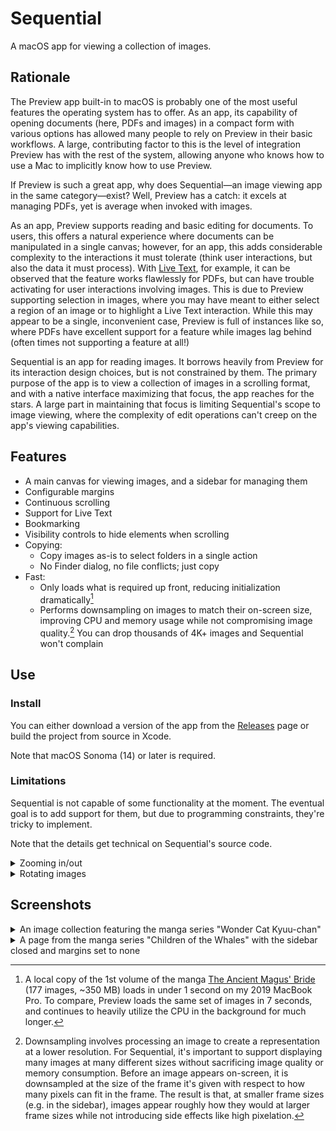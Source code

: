# Sequential

A macOS app for viewing a collection of images.

## Rationale

The Preview app built-in to macOS is probably one of the most useful features the operating system has to offer. As an app, its capability of opening documents (here, PDFs and images) in a compact form with various options has allowed many people to rely on Preview in their basic workflows. A large, contributing factor to this is the level of integration Preview has with the rest of the system, allowing anyone who knows how to use a Mac to implicitly know how to use Preview.

If Preview is such a great app, why does Sequential—an image viewing app in the same category—exist? Well, Preview has a catch: it excels at managing PDFs, yet is average when invoked with images.

As an app, Preview supports reading and basic editing for documents. To users, this offers a natural experience where documents can be manipulated in a single canvas; however, for an app, this adds considerable complexity to the interactions it must tolerate (think user interactions, but also the data it must process). With [Live Text][live-text], for example, it can be observed that the feature works flawlessly for PDFs, but can have trouble activating for user interactions involving images. This is due to Preview supporting selection in images, where you may have meant to either select a region of an image or to highlight a Live Text interaction. While this may appear to be a single, inconvenient case, Preview is full of instances like so, where PDFs have excellent support for a feature while images lag behind (often times not supporting a feature at all!)

Sequential is an app for reading images. It borrows heavily from Preview for its interaction design choices, but is not constrained by them. The primary purpose of the app is to view a collection of images in a scrolling format, and with a native interface maximizing that focus, the app reaches for the stars. A large part in maintaining that focus is limiting Sequential's scope to image viewing, where the complexity of edit operations can't creep on the app's viewing capabilities.

## Features

- A main canvas for viewing images, and a sidebar for managing them
- Configurable margins
- Continuous scrolling
- Support for Live Text
- Bookmarking
- Visibility controls to hide elements when scrolling
- Copying:
  - Copy images as-is to select folders in a single action
  - No Finder dialog, no file conflicts; just copy
- Fast:
  - Only loads what is required up front, reducing initialization dramatically[^1]
  - Performs downsampling on images to match their on-screen size, improving CPU and memory usage while not compromising image quality.[^2] You can drop thousands of 4K+ images and Sequential won't complain

## Use

### Install

You can either download a version of the app from the [Releases][releases] page or build the project from source in Xcode.

Note that macOS Sonoma (14) or later is required.

### Limitations

Sequential is not capable of some functionality at the moment. The eventual goal is to add support for them, but due to programming constraints, they're tricky to implement.

Note that the details get technical on Sequential's source code.

<details>
  <summary>Zooming in/out</summary>

  Sequential does not support zooming in/out images.

  The main canvas is implemented via a SwiftUI `List`, which has no built-in support for zooming (the underlying `NSScrollView` does not respond well to its resizing). A rational solution would be to use a `scaleEffect` modifier with a magnification gesture to manually implement zooming, but it would need to be applied on the `List`'s child container—and *not* the `List` itself. This would enable zooming the main canvas without impacting images or the `List` itself; however, SwiftUI does not expose such a container. Applying the modifier on either the `List` or individual images would cause the subjects to shrink vertically and horizontally, naturally approaching the center—a behavior we do not want, as it shrinks the canvas size.

  SwiftUI does support a `ScrollView` that has underlying zooming support, but for Sequential, it's not practical to use:
  - `ScrollView` has worse scrolling performance over `List`
  - `ScrollView` does not maintain its height on changes to its frame, causing actions like full-screening to change the image the user sees.
</details>

<details>
  <summary>Rotating images</summary>

  Sequential does not support rotating images clockwise or counter-clockwise.

  SwiftUI has a `rotationEffect` modifier, but it does not affect the size of the frame, causing images to exceed their bounds. To implement this behavior correctly, the image would need to be rotated and have its frame resized to fit the new bounds; however, the modifier is still dependent on the frame, so adjusting it causes rotation to exceed the bounds regardless. This feature could likely be implemented with more experimentation; but, at the moment, implementing it is tricky.
</details>

## Screenshots

<details>
  <summary>An image collection featuring the manga series "Wonder Cat Kyuu-chan"</summary>
  
  <img src="Documentation/Screenshots/Wonder Cat Kyuu-chan.png" alt="The app showcasing the main canvas with one image, and a sidebar with three images. The toolbar contains the title of the current image, a button for configuring image visual effects, and a toggle for the Live Text icon. At the bottom of the sidebar is a tab for listing bookmarked images.">
</details>

<details>
  <summary>A page from the manga series "Children of the Whales" with the sidebar closed and margins set to none</summary>

  <img src="Documentation/Screenshots/Children of the Whales.png" alt="The app showcasing the visible frame of a page from Children of the Whales (volume 18, chapter 73, page 5). The sidebar is closed, so only the toolbar and image featuring the work are present, with the image extending to cover the full width.">
</details>

[^1]: A local copy of the 1st volume of the manga [The Ancient Magus' Bride][the-ancient-magus-bride] (177 images, ~350 MB) loads in under 1 second on my 2019 MacBook Pro. To compare, Preview loads the same set of images in 7 seconds, and continues to heavily utilize the CPU in the background for much longer.
[^2]: Downsampling involves processing an image to create a representation at a lower resolution. For Sequential, it's important to support displaying many images at many different sizes without sacrificing image quality or memory consumption. Before an image appears on-screen, it is downsampled at the size of the frame it's given with respect to how many pixels can fit in the frame. The result is that, at smaller frame sizes (e.g. in the sidebar), images appear roughly how they would at larger frame sizes while not introducing side effects like high pixelation.

[live-text]: https://support.apple.com/guide/preview/interact-with-text-in-a-photo-prvw625a5b2c/mac
[releases]: https://github.com/KyleErhabor/Sequential/releases
[the-ancient-magus-bride]: https://en.wikipedia.org/wiki/The_Ancient_Magus%27_Bride

